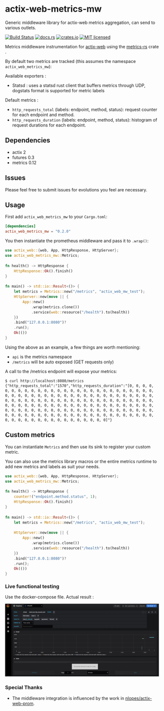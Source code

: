 # actix-web-metrics-mw
Generic middleware library for actix-web metrics aggregation, can send to various outlets.

[![Build Status](https://github.com/Igosuki/actix-web-metrics-mw/workflows/build.yml/badge.svg)](https://github.com/Igosuki/actix-web-metrics-mw/actions)
[![docs.rs](https://docs.rs/actix-web-metrics-mw/badge.svg)](https://docs.rs/actix-web-metrics-mw)
[![crates.io](https://img.shields.io/crates/v/actix-web-metrics-mw.svg)](https://crates.io/crates/actix-web-metrics-mw)
[![MIT licensed](https://img.shields.io/badge/license-MIT-blue.svg)](https://github.com/nlopes/actix-web-metrics-mw/blob/master/LICENSE)

Metrics middleware instrumentation for [actix-web](https://github.com/actix/actix-web) using the [metrics-rs](https://crates.io/crates/metrics) crate .

By default two metrics are tracked (this assumes the namespace `actix_web_metrics_mw`):

Available exporters :
  - Statsd : uses a statsd rust client that buffers metrics through UDP, dogstats format is supported for metric labels

Default metrics :
  - `http_requests_total` (labels: endpoint, method, status): request counter for each
   endpoint and method.
  - `http_requests_duration` (labels: endpoint, method,
   status): histogram of request durations for each endpoint.

## Dependencies

- actix 2
- futures 0.3
- metrics 0.12

## Issues
Please feel free to submit issues for evolutions you feel are necessary.

## Usage

First add `actix_web_metrics_mw` to your `Cargo.toml`:

```toml
[dependencies]
actix_web_metrics_mw = "0.2.0"
```

You then instantiate the prometheus middleware and pass it to `.wrap()`:

```rust
use actix_web::{web, App, HttpResponse, HttpServer};
use actix_web_metrics_mw::Metrics;

fn health() -> HttpResponse {
    HttpResponse::Ok().finish()
}

fn main() -> std::io::Result<()> {
    let metrics = Metrics::new("/metrics", "actix_web_mw_test");
    HttpServer::new(move || {
        App::new()
            .wrap(metrics.clone())
            .service(web::resource("/health").to(health))
    })
    .bind("127.0.0.1:8080")?
    .run();
    Ok(())
}
```

Using the above as an example, a few things are worth mentioning:
 - `api` is the metrics namespace
 - `/metrics` will be auto exposed (GET requests only)

A call to the /metrics endpoint will expose your metrics:

```shell
$ curl http://localhost:8080/metrics
{"http_requests_total":"1570","http_requests_duration":"[0, 0, 0, 0, 0, 0, 0, 0, 0, 0, 0, 0, 0, 0, 0, 0, 0, 0, 0, 0, 0, 0, 0, 0, 0, 0, 0, 0, 0, 0, 0, 0, 0, 0, 0, 0, 0, 0, 0, 0, 0, 0, 0, 0, 0, 0, 0, 0, 0, 0, 0, 0, 0, 0, 0, 0, 0, 0, 0, 0, 0, 0, 0, 0, 0, 0, 0, 0, 0, 0, 0, 0, 0, 0, 0, 0, 0, 0, 0, 0, 0, 0, 0, 0, 0, 0, 0, 0, 0, 0, 0, 0, 0, 0, 0, 0, 0, 0, 0, 0, 0, 0, 0, 0, 0, 0, 0, 0, 0, 0, 0, 0, 0, 0, 0, 0, 0, 0, 0, 0, 0, 0, 0, 0, 0, 0, 0, 0, 0, 0, 0, 0, 0, 0, 0, 0, 0, 0, 0, 0, 0, 0, 0, 0, 0, 0, 0, 0, 0, 0, 0, 0, 0, 0, 0, 0, 0, 0]"}
```

## Custom metrics

You can instantiate `Metrics` and then use its sink to register your custom
metric.

You can also use the metrics library macros or the entire metrics runtime to add new metrics and labels as suit your needs.

```rust
use actix_web::{web, App, HttpResponse, HttpServer};
use actix_web_metrics_mw::Metrics;

fn health() -> HttpResponse {
    counter!("endpoint.method.status", 1);
    HttpResponse::Ok().finish()
}

fn main() -> std::io::Result<()> {
    let metrics = Metrics::new("/metrics", "actix_web_mw_test");

    HttpServer::new(move || {
        App::new()
            .wrap(metrics.clone())
            .service(web::resource("/health").to(health))
    })
    .bind("127.0.0.1:8080")?
    .run();
    Ok(())
}
```

### Live functional testing

Use the docker-compose file. Actual result :

![Alt text](/screenshot.png "Tag based metrics in influx and grafana")

### Special Thanks

- The middleware integration is influenced by the work in [nlopes/actix-web-prom](https://github.com/nlopes/actix-web-prom).
